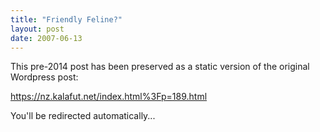 ```yaml
---
title: "Friendly Feline?"
layout: post
date: 2007-06-13
---
```


This pre-2014 post has been preserved as a static version of the original Wordpress post:

https://nz.kalafut.net/index.html%3Fp=189.html

You'll be redirected automatically...

<head>
  <meta http-equiv="refresh" content="5;url=https://nz.kalafut.net/index.html%3Fp=189.html">
</head>

